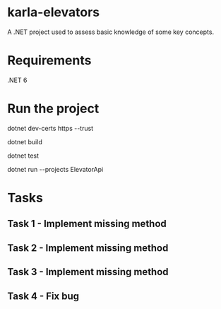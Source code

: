 # karla-elevators

A .NET project used to assess basic knowledge of some key concepts.

# Requirements

.NET 6

# Run the project

dotnet dev-certs https --trust

dotnet build

dotnet test

dotnet run --projects ElevatorApi

# Tasks

## Task 1 - Implement missing method

## Task 2 - Implement missing method

## Task 3 - Implement missing method

## Task 4 - Fix bug
